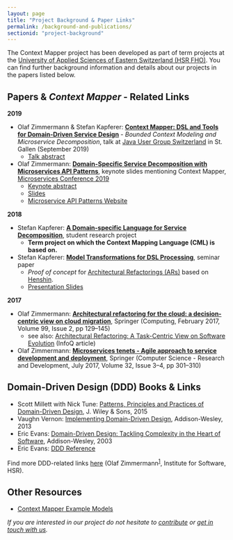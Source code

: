 ```yaml
---
layout: page
title: "Project Background & Paper Links"
permalink: /background-and-publications/
sectionid: "project-background"
---
```


The Context Mapper project has been developed as part of term projects at the 
[University of Applied Sciences of Eastern Switzerland (HSR FHO)](https://www.hsr.ch). You can find further background information 
and details about our projects in the papers listed below.

## Papers & _Context Mapper_ - Related Links

**2019**
 * Olaf Zimmermann & Stefan Kapferer: **[Context Mapper: DSL and Tools for Domain-Driven Service Design](https://www.jug.ch/html/events/2019/context_mapper.html)** - _Bounded Context Modeling and Microservice Decomposition_,
   talk at [Java User Group Switzerland](https://www.jug.ch) in St. Gallen (September 2019)
     * [Talk abstract](https://www.jug.ch/html/events/2019/context_mapper.html)
 * Olaf Zimmermann: **[Domain-Specific Service Decomposition with Microservices API Patterns](https://www.conf-micro.services/2019/slides//keynotes/Zimmerman.pdf)**,
   keynote slides mentioning Context Mapper, [Microservices Conference 2019](https://www.conf-micro.services/2019/)
     * [Keynote abstract](https://www.conf-micro.services/2019/keynotes/#domain-specific-service-decomposition-with-microservices-api-patterns)
     * [Slides](https://www.conf-micro.services/2019/slides//keynotes/Zimmerman.pdf)
     * [Microservice API Patterns Website](https://microservice-api-patterns.org/)

**2018**
 * Stefan Kapferer: **[A Domain-specific Language for Service Decomposition](https://eprints.hsr.ch/722/)**, student research project
   * **Term project on which the Context Mapping Language (CML) is based on.**
 * Stefan Kapferer: **[Model Transformations for DSL Processing](https://stefan.kapferer.ch/model-transformations-for-dsl-processing)**,
   seminar paper
     * _Proof of concept_ for [Architectural Refactorings (ARs)](/docs/architectural-refactorings/) based on [Henshin](https://www.eclipse.org/henshin/).
     * [Presentation Slides](https://github.com/stefan-ka/papers-and-publications/raw/master/model-transformations-for-dsl-processing/HS18_SKapferer_Model-Transformations-for-DSL-Processing-Presentation.pdf)

**2017**
 * Olaf Zimmermann: **[Architectural refactoring for the cloud: a decision-centric view on cloud migration](http://rdcu.be/lFW6)**,
   Springer (Computing, February 2017, Volume 99, Issue 2, pp 129–145)
    * see also: [Architectural Refactoring: A Task-Centric View on Software Evolution](https://www.infoq.com/articles/architectural-refactoring/) (InfoQ article)
 * Olaf Zimmermann: **[Microservices tenets - Agile approach to service development and deployment](http://rdcu.be/mJPz)**,
   Springer (Computer Science - Research and Development, July 2017, Volume 32, Issue 3–4, pp 301–310) 

## Domain-Driven Design (DDD) Books & Links
 * Scott Millett with Nick Tune: [Patterns, Principles and Practices of Domain-Driven Design](http://dddcommunity.org/book/wip-principles-patterns-and-practices-of-domain-driven-design-by-scott-millett/),
   J. Wiley & Sons, 2015
 * Vaughn Vernon: [Implementing Domain-Driven Design](http://dddcommunity.org/book/implementing-domain-driven-design-by-vaughn-vernon/), Addison-Wesley, 2013
 * Eric Evans: [Domain-Driven Design: Tackling Complexity in the Heart of Software](http://dddcommunity.org/book/evans_2003/), Addison-Wesley, 2003
 * Eric Evans: [DDD Reference](http://domainlanguage.com/ddd/reference/)

Find more DDD-related links [here](https://www.ifs.hsr.ch/index.php?id=15666&L=4de%2Fshops%2F2164%2F004) (Olaf Zimmermann<sup>[1](#hsr)</sup>, Institute for Software, HSR).

## Other Resources
 * [Context Mapper Example Models](https://github.com/ContextMapper/context-mapper-examples)


_If you are interested in our project do not hesitate to [contribute](/getting-involved/) or 
[get in touch with us](/getting-involved/#get-in-touch-with-us)._
